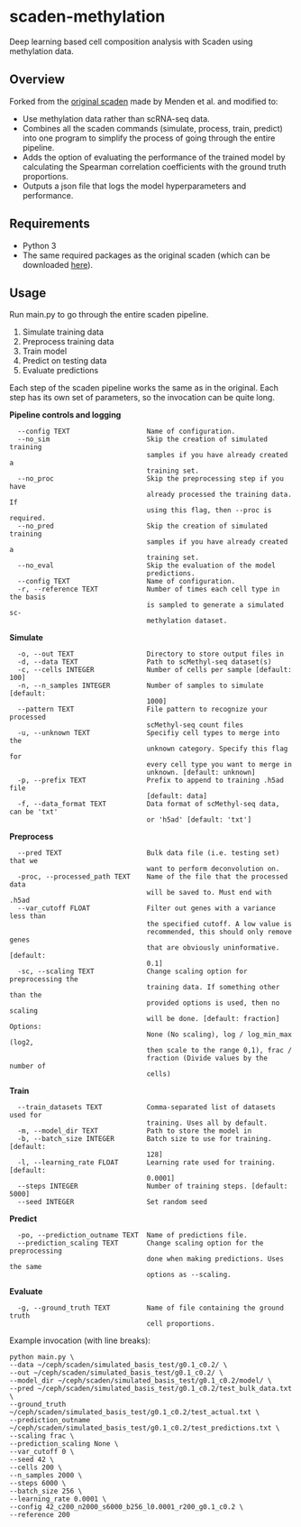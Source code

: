 # scaden-methylation
Deep learning based cell composition analysis with Scaden using methylation data.

## Overview
Forked from the [original scaden](https://github.com/KevinMenden/scaden) made by Menden et al. and modified to:
- Use methylation data rather than scRNA-seq data.
- Combines all the scaden commands (simulate, process, train, predict) into one program to simplify the process of going through the entire pipeline.
- Adds the option of evaluating the performance of the trained model by calculating the Spearman correlation coefficients with the ground truth proportions.
- Outputs a json file that logs the model hyperparameters and performance.

## Requirements
- Python 3
- The same required packages as the original scaden (which can be downloaded [here](https://github.com/KevinMenden/scaden#installation-guide)).

## Usage
Run main.py to go through the entire scaden pipeline.
1. Simulate training data
2. Preprocess training data
3. Train model
4. Predict on testing data
5. Evaluate predictions

Each step of the scaden pipeline works the same as in the original. Each step has its own set of parameters, so the invocation can be quite long.

**Pipeline controls and logging**
```
  --config TEXT                   Name of configuration.
  --no_sim                        Skip the creation of simulated training
                                  samples if you have already created a
                                  training set.
  --no_proc                       Skip the preprocessing step if you have
                                  already processed the training data. If
                                  using this flag, then --proc is required.
  --no_pred                       Skip the creation of simulated training
                                  samples if you have already created a
                                  training set.
  --no_eval                       Skip the evaluation of the model
                                  predictions.
  --config TEXT                   Name of configuration.
  -r, --reference TEXT            Number of times each cell type in the basis
                                  is sampled to generate a simulated sc-
                                  methylation dataset.
```

**Simulate**
```
  -o, --out TEXT                  Directory to store output files in
  -d, --data TEXT                 Path to scMethyl-seq dataset(s)
  -c, --cells INTEGER             Number of cells per sample [default: 100]
  -n, --n_samples INTEGER         Number of samples to simulate [default:
                                  1000]
  --pattern TEXT                  File pattern to recognize your processed
                                  scMethyl-seq count files
  -u, --unknown TEXT              Specifiy cell types to merge into the
                                  unknown category. Specify this flag for
                                  every cell type you want to merge in
                                  unknown. [default: unknown]
  -p, --prefix TEXT               Prefix to append to training .h5ad file
                                  [default: data]
  -f, --data_format TEXT          Data format of scMethyl-seq data, can be 'txt'
                                  or 'h5ad' [default: 'txt']
```

**Preprocess**
```
  --pred TEXT                     Bulk data file (i.e. testing set) that we
                                  want to perform deconvolution on.
  -proc, --processed_path TEXT    Name of the file that the processed data
                                  will be saved to. Must end with .h5ad
  --var_cutoff FLOAT              Filter out genes with a variance less than
                                  the specified cutoff. A low value is
                                  recommended, this should only remove genes
                                  that are obviously uninformative. [default:
                                  0.1]
  -sc, --scaling TEXT             Change scaling option for preprocessing the
                                  training data. If something other than the
                                  provided options is used, then no scaling
                                  will be done. [default: fraction] Options:
                                  None (No scaling), log / log_min_max (log2,
                                  then scale to the range 0,1), frac /
                                  fraction (Divide values by the number of
                                  cells)
```

**Train**
```
  --train_datasets TEXT           Comma-separated list of datasets used for
                                  training. Uses all by default.
  -m, --model_dir TEXT            Path to store the model in
  -b, --batch_size INTEGER        Batch size to use for training. [default:
                                  128]
  -l, --learning_rate FLOAT       Learning rate used for training. [default:
                                  0.0001]
  --steps INTEGER                 Number of training steps. [default: 5000]
  --seed INTEGER                  Set random seed
```

**Predict**
```
  -po, --prediction_outname TEXT  Name of predictions file.
  --prediction_scaling TEXT       Change scaling option for the preprocessing
                                  done when making predictions. Uses the same
                                  options as --scaling.
```

**Evaluate**
```
  -g, --ground_truth TEXT         Name of file containing the ground truth
                                  cell proportions.
```

Example invocation (with line breaks):
```
python main.py \
--data ~/ceph/scaden/simulated_basis_test/g0.1_c0.2/ \
--out ~/ceph/scaden/simulated_basis_test/g0.1_c0.2/ \
--model_dir ~/ceph/scaden/simulated_basis_test/g0.1_c0.2/model/ \
--pred ~/ceph/scaden/simulated_basis_test/g0.1_c0.2/test_bulk_data.txt \
--ground_truth ~/ceph/scaden/simulated_basis_test/g0.1_c0.2/test_actual.txt \
--prediction_outname ~/ceph/scaden/simulated_basis_test/g0.1_c0.2/test_predictions.txt \
--scaling frac \
--prediction_scaling None \
--var_cutoff 0 \
--seed 42 \
--cells 200 \
--n_samples 2000 \
--steps 6000 \
--batch_size 256 \
--learning_rate 0.0001 \
--config 42_c200_n2000_s6000_b256_l0.0001_r200_g0.1_c0.2 \
--reference 200
```
